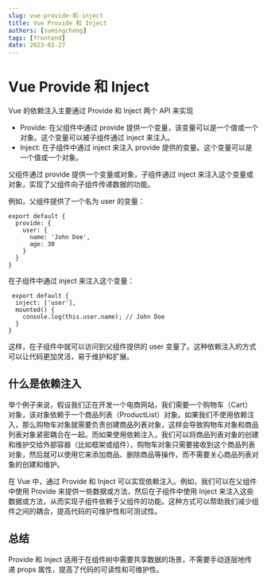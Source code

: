 ```yaml
---
slug: vue-provide-和-inject
title: Vue Provide 和 Inject
authors: [sumingcheng]
tags: [frontend]
date: 2023-02-27
---
```


# Vue Provide 和 Inject

Vue 的依赖注入主要通过 Provide 和 Inject 两个 API 来实现

- Provide: 在父组件中通过 provide 提供一个变量，该变量可以是一个值或一个对象。这个变量可以被子组件通过 inject 来注入。
- Inject: 在子组件中通过 inject 来注入 provide 提供的变量。这个变量可以是一个值或一个对象。

父组件通过 provide 提供一个变量或对象，子组件通过 inject 来注入这个变量或对象，实现了父组件向子组件传递数据的功能。

例如，父组件提供了一个名为 user 的变量：

```
export default {
  provide: {
    user: {
      name: 'John Doe',
      age: 30
    }
  }
}

```

在子组件中通过 inject 来注入这个变量：

```
 export default {
  inject: ['user'],
  mounted() {
    console.log(this.user.name); // John Doe
  }
}

```

这样，在子组件中就可以访问到父组件提供的 user 变量了。这种依赖注入的方式可以让代码更加灵活，易于维护和扩展。

## 什么是依赖注入

举个例子来说，假设我们正在开发一个电商网站，我们需要一个购物车（Cart）对象，该对象依赖于一个商品列表（ProductList）对象。如果我们不使用依赖注入，那么购物车对象就需要负责创建商品列表对象，这样会导致购物车对象和商品列表对象紧密耦合在一起。而如果使用依赖注入，我们可以将商品列表对象的创建和维护交给外部容器（比如框架或组件），购物车对象只需要接收到这个商品列表对象，然后就可以使用它来添加商品、删除商品等操作，而不需要关心商品列表对象的创建和维护。

在 Vue 中，通过 Provide 和 Inject 可以实现依赖注入。例如，我们可以在父组件中使用 Provide 来提供一些数据或方法，然后在子组件中使用 Inject 来注入这些数据或方法，从而实现子组件依赖于父组件的功能。这种方式可以帮助我们减少组件之间的耦合，提高代码的可维护性和可测试性。

## 总结

Provide 和 Inject 适用于在组件树中需要共享数据的场景，不需要手动逐层地传递 props 属性，提高了代码的可读性和可维护性。
